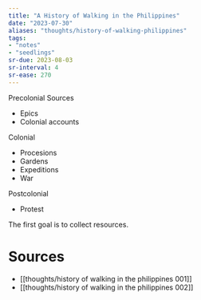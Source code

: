 ```yaml
---
title: "A History of Walking in the Philippines"
date: "2023-07-30"
aliases: "thoughts/history-of-walking-philippines"
tags:
- "notes"
- "seedlings"
sr-due: 2023-08-03
sr-interval: 4
sr-ease: 270
---
```


Precolonial
Sources
- Epics
- Colonial accounts

Colonial
- Procesions
- Gardens
- Expeditions
- War

Postcolonial
- Protest

The first goal is to collect resources.

# Sources

- [[thoughts/history of walking in the philippines 001]]
- [[thoughts/history of walking in the philippines 002]]